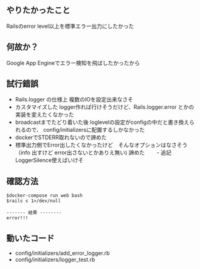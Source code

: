 ## やりたかったこと

Railsのerror level以上を標準エラー出力にしたかった

## 何故か？

Google App Engineでエラー検知を飛ばしたかったから

## 試行錯誤

- Rails.logger の仕様上 複数のIOを設定出来なさそ
- カスタマイズした logger作れば行けそうだけど、Rails.logger.error とかの実装を変えたくなかった
- broadcastまでたどり着いた後 loglevelの設定がconfigの中だと書き換えられるので、 config/initializersに配置するしかなかった
- dockerでSTDERR取れないので諦めた
- 標準出力側でError出したくなかったけど　そんなオプションはなさそう（info 出すけど error出さないとかありえ無い) 諦めた
　　- 追記 LoggerSilence使えばいけそ

## 確認方法


```
$docker-compose run web bash
$rails s 1>/dev/null

------- 結果 --------
error!!!
```

## 動いたコード

- config/initializers/add_error_logger.rb
- config/initializers/logger_test.rb
